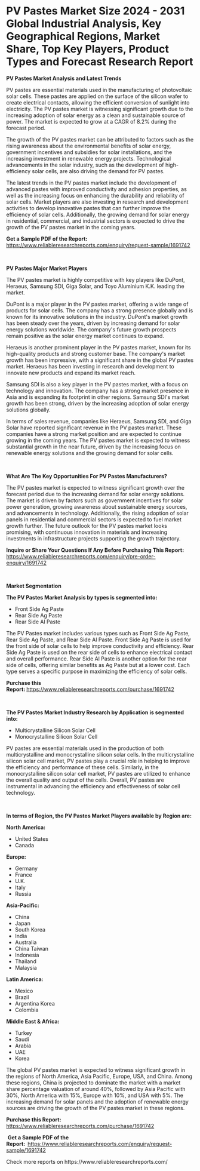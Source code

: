 <p><h1>PV Pastes Market Size 2024 - 2031 Global Industrial Analysis, Key Geographical Regions, Market Share, Top Key Players, Product Types and Forecast Research Report</h1></p><p><strong>PV Pastes Market Analysis and Latest Trends</strong></p>
<p><p>PV pastes are essential materials used in the manufacturing of photovoltaic solar cells. These pastes are applied on the surface of the silicon wafer to create electrical contacts, allowing the efficient conversion of sunlight into electricity. The PV pastes market is witnessing significant growth due to the increasing adoption of solar energy as a clean and sustainable source of power. The market is expected to grow at a CAGR of 8.2% during the forecast period.</p><p>The growth of the PV pastes market can be attributed to factors such as the rising awareness about the environmental benefits of solar energy, government incentives and subsidies for solar installations, and the increasing investment in renewable energy projects. Technological advancements in the solar industry, such as the development of high-efficiency solar cells, are also driving the demand for PV pastes.</p><p>The latest trends in the PV pastes market include the development of advanced pastes with improved conductivity and adhesion properties, as well as the increasing focus on enhancing the durability and reliability of solar cells. Market players are also investing in research and development activities to develop innovative pastes that can further improve the efficiency of solar cells. Additionally, the growing demand for solar energy in residential, commercial, and industrial sectors is expected to drive the growth of the PV pastes market in the coming years.</p></p>
<p><strong>Get a Sample PDF of the Report:&nbsp;</strong> <a href="https://www.reliableresearchreports.com/enquiry/request-sample/1691742">https://www.reliableresearchreports.com/enquiry/request-sample/1691742</a></p>
<p>&nbsp;</p>
<p><strong>PV Pastes Major Market Players</strong></p>
<p><p>The PV pastes market is highly competitive with key players like DuPont, Heraeus, Samsung SDI, Giga Solar, and Toyo Aluminium K.K. leading the market. </p><p>DuPont is a major player in the PV pastes market, offering a wide range of products for solar cells. The company has a strong presence globally and is known for its innovative solutions in the industry. DuPont's market growth has been steady over the years, driven by increasing demand for solar energy solutions worldwide. The company's future growth prospects remain positive as the solar energy market continues to expand.</p><p>Heraeus is another prominent player in the PV pastes market, known for its high-quality products and strong customer base. The company's market growth has been impressive, with a significant share in the global PV pastes market. Heraeus has been investing in research and development to innovate new products and expand its market reach.</p><p>Samsung SDI is also a key player in the PV pastes market, with a focus on technology and innovation. The company has a strong market presence in Asia and is expanding its footprint in other regions. Samsung SDI's market growth has been strong, driven by the increasing adoption of solar energy solutions globally.</p><p>In terms of sales revenue, companies like Heraeus, Samsung SDI, and Giga Solar have reported significant revenue in the PV pastes market. These companies have a strong market position and are expected to continue growing in the coming years. The PV pastes market is expected to witness substantial growth in the near future, driven by the increasing focus on renewable energy solutions and the growing demand for solar cells.</p></p>
<p>&nbsp;</p>
<p><strong>What Are The Key Opportunities For PV Pastes Manufacturers?</strong></p>
<p><p>The PV pastes market is expected to witness significant growth over the forecast period due to the increasing demand for solar energy solutions. The market is driven by factors such as government incentives for solar power generation, growing awareness about sustainable energy sources, and advancements in technology. Additionally, the rising adoption of solar panels in residential and commercial sectors is expected to fuel market growth further. The future outlook for the PV pastes market looks promising, with continuous innovation in materials and increasing investments in infrastructure projects supporting the growth trajectory.</p></p>
<p><strong>Inquire or Share Your Questions If Any Before Purchasing This Report:</strong> <a href="https://www.reliableresearchreports.com/enquiry/pre-order-enquiry/1691742">https://www.reliableresearchreports.com/enquiry/pre-order-enquiry/1691742</a></p>
<p>&nbsp;</p>
<p><strong>Market Segmentation</strong></p>
<p><strong>The PV Pastes Market Analysis by types is segmented into:</strong></p>
<p><ul><li>Front Side Ag Paste</li><li>Rear Side Ag Paste</li><li>Rear Side Al Paste</li></ul></p>
<p><p>The PV Pastes market includes various types such as Front Side Ag Paste, Rear Side Ag Paste, and Rear Side Al Paste. Front Side Ag Paste is used for the front side of solar cells to help improve conductivity and efficiency. Rear Side Ag Paste is used on the rear side of cells to enhance electrical contact and overall performance. Rear Side Al Paste is another option for the rear side of cells, offering similar benefits as Ag Paste but at a lower cost. Each type serves a specific purpose in maximizing the efficiency of solar cells.</p></p>
<p><strong>Purchase this Report:&nbsp;</strong><a href="https://www.reliableresearchreports.com/purchase/1691742">https://www.reliableresearchreports.com/purchase/1691742</a></p>
<p>&nbsp;</p>
<p><strong>The PV Pastes Market Industry Research by Application is segmented into:</strong></p>
<p><ul><li>Multicrystalline Silicon Solar Cell</li><li>Monocrystalline Silicon Solar Cell</li></ul></p>
<p><p>PV pastes are essential materials used in the production of both multicrystalline and monocrystalline silicon solar cells. In the multicrystalline silicon solar cell market, PV pastes play a crucial role in helping to improve the efficiency and performance of these cells. Similarly, in the monocrystalline silicon solar cell market, PV pastes are utilized to enhance the overall quality and output of the cells. Overall, PV pastes are instrumental in advancing the efficiency and effectiveness of solar cell technology.</p></p>
<p>&nbsp;</p>
<p><strong>In terms of Region, the PV Pastes Market Players available by Region are:</strong></p>
<p>
    <p> <strong> North America: </strong>
        <ul>
            <li>United States</li>
            <li>Canada</li>
        </ul>
        </p> 
    <p> <strong> Europe: </strong>
        <ul>
            <li>Germany</li>
            <li>France</li>
            <li>U.K.</li>
            <li>Italy</li>
            <li>Russia</li>
        </ul>
        </p> 
    <p> <strong> Asia-Pacific: </strong>
        <ul>
            <li>China</li>
            <li>Japan</li>
            <li>South Korea</li>
            <li>India</li>
            <li>Australia</li>
            <li>China Taiwan</li>
            <li>Indonesia</li>
            <li>Thailand</li>
            <li>Malaysia</li>
        </ul>
        </p> 
    <p> <strong> Latin America: </strong>
        <ul>
            <li>Mexico</li>
            <li>Brazil</li>
            <li>Argentina Korea</li>
            <li>Colombia</li>
        </ul>
        </p> 
    <p> <strong> Middle East & Africa: </strong>
        <ul>
            <li>Turkey</li>
            <li>Saudi</li>
            <li>Arabia</li>
            <li>UAE</li>
            <li>Korea</li>
        </ul>
    </p>
    </p>
<p><p>The global PV pastes market is expected to witness significant growth in the regions of North America, Asia Pacific, Europe, USA, and China. Among these regions, China is projected to dominate the market with a market share percentage valuation of around 40%, followed by Asia Pacific with 30%, North America with 15%, Europe with 10%, and USA with 5%. The increasing demand for solar panels and the adoption of renewable energy sources are driving the growth of the PV pastes market in these regions.</p></p>
<p><strong>Purchase this Report: </strong><a href="https://www.reliableresearchreports.com/purchase/1691742">https://www.reliableresearchreports.com/purchase/1691742</a></p>
<p>&nbsp;<strong>Get a Sample PDF of the Report:&nbsp;&nbsp;</strong><a href="https://www.reliableresearchreports.com/enquiry/request-sample/1691742">https://www.reliableresearchreports.com/enquiry/request-sample/1691742</a></p>
<p><strong></strong></p>
<p>Check more reports on https://www.reliableresearchreports.com/</p>